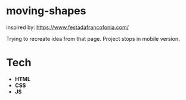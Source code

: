 ﻿# moving-shapes

inspired by: https://www.festadafrancofonia.com/ 

Trying to recreate idea from that page. Project stops in mobile version. 

# Tech

- <b>HTML</b>
- <b>CSS</b>
- <b>JS</b>
